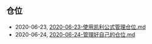 ## 仓位
* 2020-06-23, [2020-06-23-使用凯利公式管理仓位.md](../posts\2020-06-23-使用凯利公式管理仓位.md)
* 2020-06-24, [2020-06-24-管理好自己的仓位.md](../posts\2020-06-24-管理好自己的仓位.md)
